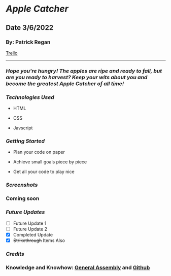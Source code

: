 # **_Apple Catcher_**

## Date 3/6/2022

### By: Patrick Regan

[Trello](https://trello.com/b/E969mYHl/apple-catching)

<!-- [Search](http://duckduckgo.com) | [Reddit](http://reddit.com) | [Coding Help](http://w3schools.com) --> 
<!-- maybe ill need this links section later, link to resources?   -->
---

### **_Hope you're hungry!  The apples are ripe and ready to fall, but are you ready to harvest?  Keep your wits about you and become the greatest Apple Catcher of all time!_**

### **_Technologies Used_**

- HTML

- CSS

- Javscript

### **_Getting Started_**

- Plan your code on paper

- Achieve small goals piece by piece

- Get all your code to play nice

### **_Screenshots_**

### Coming soon

<!-- - ### My Dream Home

  ![My Dream Home](https://cdn10.phillymag.com/wp-content/uploads/sites/3/2019/01/lokal-a-frame-cabin.jpg)

- ### My Nightmare Home
  ![My Nightmare Home](https://1funny.com/wp-content/uploads/2010/05/bad-teeth-house-e1272839635713.jpg) -->
<!-- definitely add screenshots of game later -->
### **_Future Updates_**

- [ ] Future Update 1
- [ ] Future Update 2
- [x] Completed Update
- [x] ~~Strikethrough~~ Items Also

### **_Credits_**

<!-- ### **Houses**: [DuckDuckGo Search](http://www.duckduckgo.com) -->

### **Knowledge and Knowhow**: [General Assembly](https://generalassemb.ly/) and [Github](https://github.com/SEI-R-2-22/u1_hw_markdown)